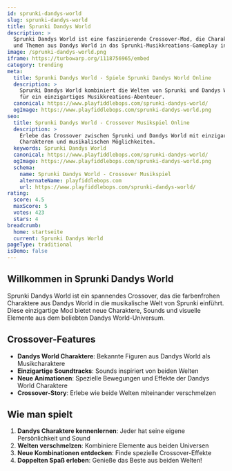 ```yaml
---
id: sprunki-dandys-world
slug: sprunki-dandys-world
title: Sprunki Dandys World
description: >
  Sprunki Dandys World ist eine faszinierende Crossover-Mod, die Charaktere
  und Themen aus Dandys World in das Sprunki-Musikkreations-Gameplay integriert.
image: /sprunki-dandys-world.png
iframe: https://turbowarp.org/1118756965/embed
category: trending
meta:
  title: Sprunki Dandys World - Spiele Sprunki Dandys World Online
  description: >
    Sprunki Dandys World kombiniert die Welten von Sprunki und Dandys World
    für ein einzigartiges Musikkreations-Abenteuer.
  canonical: https://www.playfiddlebops.com/sprunki-dandys-world/
  ogImage: https://www.playfiddlebops.com/sprunki-dandys-world.png
seo:
  title: Sprunki Dandys World - Crossover Musikspiel Online
  description: >
    Erlebe das Crossover zwischen Sprunki und Dandys World mit einzigartigen
    Charakteren und musikalischen Möglichkeiten.
  keywords: Sprunki Dandys World
  canonical: https://www.playfiddlebops.com/sprunki-dandys-world/
  ogImage: https://www.playfiddlebops.com/sprunki-dandys-world.png
  schema:
    name: Sprunki Dandys World - Crossover Musikspiel
    alternateName: playfiddlebops.com
    url: https://www.playfiddlebops.com/sprunki-dandys-world/
rating:
  score: 4.5
  maxScore: 5
  votes: 423
  stars: 4
breadcrumb:
  home: startseite
  current: Sprunki Dandys World
pageType: traditional
isDemo: false
---
```


## Willkommen in Sprunki Dandys World

Sprunki Dandys World ist ein spannendes Crossover, das die farbenfrohen Charaktere aus Dandys World in die musikalische Welt von Sprunki einführt. Diese einzigartige Mod bietet neue Charaktere, Sounds und visuelle Elemente aus dem beliebten Dandys World-Universum.

## Crossover-Features

- **Dandys World Charaktere**: Bekannte Figuren aus Dandys World als Musikcharaktere
- **Einzigartige Soundtracks**: Sounds inspiriert von beiden Welten
- **Neue Animationen**: Spezielle Bewegungen und Effekte der Dandys World Charaktere
- **Crossover-Story**: Erlebe wie beide Welten miteinander verschmelzen

## Wie man spielt

1. **Dandys Charaktere kennenlernen**: Jeder hat seine eigene Persönlichkeit und Sound
2. **Welten verschmelzen**: Kombiniere Elemente aus beiden Universen
3. **Neue Kombinationen entdecken**: Finde spezielle Crossover-Effekte
4. **Doppelten Spaß erleben**: Genieße das Beste aus beiden Welten!